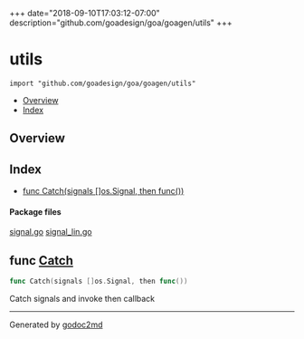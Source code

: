 +++
date="2018-09-10T17:03:12-07:00"
description="github.com/goadesign/goa/goagen/utils"
+++


# utils
`import "github.com/goadesign/goa/goagen/utils"`

* [Overview](#pkg-overview)
* [Index](#pkg-index)

## <a name="pkg-overview">Overview</a>



## <a name="pkg-index">Index</a>
* [func Catch(signals []os.Signal, then func())](#Catch)


#### <a name="pkg-files">Package files</a>
[signal.go](/src/github.com/goadesign/goa/goagen/utils/signal.go) [signal_lin.go](/src/github.com/goadesign/goa/goagen/utils/signal_lin.go) 





## <a name="Catch">func</a> [Catch](/src/target/signal.go?s=88:132#L9)
``` go
func Catch(signals []os.Signal, then func())
```
Catch signals and invoke then callback








- - -
Generated by [godoc2md](https://godoc.org/github.com/davecheney/godoc2md)
